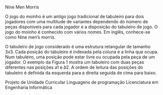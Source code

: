 Nine Men Morris

O jogo do moinho é um antigo jogo tradicional de tabuleiro para dois jogadores com uma
multitude de variantes dependendo do número de peças disponíveis para cada jogador e a
disposição do tabuleiro de jogo. O jogo do moinho é conhecido com vários nomes. Em inglês,
conhece-se como Nine men’s morris.


O tabuleiro de jogo considerado é uma estrutura retangular de tamanho 3x3. Cada posição
do tabuleiro é indexada pela coluna e a linha que ocupa. Num tabuleiro, uma posição pode
estar livre ou ocupada pela peça de um jogador. O exemplo da Figura 1 mostra um tabuleiro
com duas peças diferentes nas posições 𝑎1 e 𝑏2. A ordem de leitura das posições do tabuleiro
é definida da esquerda para a direita seguida de cima para baixo.

Projeto de Unidade Curricular Linguagens de programação
Licenciatura em Engenharia Informática
